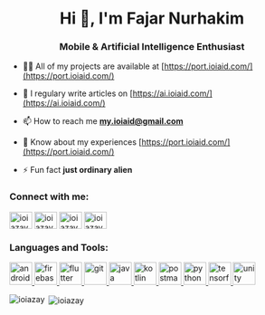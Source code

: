 <h1 align="center">Hi 👋, I'm Fajar Nurhakim</h1>
<h3 align="center">Mobile & Artificial Intelligence Enthusiast</h3>

- 👨‍💻 All of my projects are available at [https://port.ioiaid.com/](https://port.ioiaid.com/)

- 📝 I regulary write articles on [https://ai.ioiaid.com/](https://ai.ioiaid.com/)

- 📫 How to reach me **my.ioiaid@gmail.com**

- 📄 Know about my experiences [https://port.ioiaid.com/](https://port.ioiaid.com/)

- ⚡ Fun fact **just ordinary alien**

<h3 align="left">Connect with me:</h3>
<p align="left">
<a href="https://twitter.com/ioiazay" target="blank"><img align="center" src="https://cdn.jsdelivr.net/npm/simple-icons@3.0.1/icons/twitter.svg" alt="ioiazay" height="30" width="40" /></a>
<a href="https://linkedin.com/in/ioiazay" target="blank"><img align="center" src="https://cdn.jsdelivr.net/npm/simple-icons@3.0.1/icons/linkedin.svg" alt="ioiazay" height="30" width="40" /></a>
<a href="https://fb.com/ioiazay" target="blank"><img align="center" src="https://cdn.jsdelivr.net/npm/simple-icons@3.0.1/icons/facebook.svg" alt="ioiazay" height="30" width="40" /></a>
<a href="https://instagram.com/ioiazay" target="blank"><img align="center" src="https://cdn.jsdelivr.net/npm/simple-icons@3.0.1/icons/instagram.svg" alt="ioiazay" height="30" width="40" /></a>
</p>

<h3 align="left">Languages and Tools:</h3>
<p align="left"> <a href="https://developer.android.com" target="_blank"> <img src="https://devicons.github.io/devicon/devicon.git/icons/android/android-original-wordmark.svg" alt="android" width="40" height="40"/> </a> <a href="https://firebase.google.com/" target="_blank"> <img src="https://www.vectorlogo.zone/logos/firebase/firebase-icon.svg" alt="firebase" width="40" height="40"/> </a> <a href="https://flutter.dev" target="_blank"> <img src="https://www.vectorlogo.zone/logos/flutterio/flutterio-icon.svg" alt="flutter" width="40" height="40"/> </a> <a href="https://git-scm.com/" target="_blank"> <img src="https://www.vectorlogo.zone/logos/git-scm/git-scm-icon.svg" alt="git" width="40" height="40"/> </a> <a href="https://www.java.com" target="_blank"> <img src="https://devicons.github.io/devicon/devicon.git/icons/java/java-original-wordmark.svg" alt="java" width="40" height="40"/> </a> <a href="https://kotlinlang.org" target="_blank"> <img src="https://www.vectorlogo.zone/logos/kotlinlang/kotlinlang-icon.svg" alt="kotlin" width="40" height="40"/> </a> <a href="https://postman.com" target="_blank"> <img src="https://www.vectorlogo.zone/logos/getpostman/getpostman-icon.svg" alt="postman" width="40" height="40"/> </a> <a href="https://www.python.org" target="_blank"> <img src="https://devicons.github.io/devicon/devicon.git/icons/python/python-original.svg" alt="python" width="40" height="40"/> </a> <a href="https://www.tensorflow.org" target="_blank"> <img src="https://www.vectorlogo.zone/logos/tensorflow/tensorflow-icon.svg" alt="tensorflow" width="40" height="40"/> </a> <a href="https://unity.com/" target="_blank"> <img src="https://www.vectorlogo.zone/logos/unity3d/unity3d-icon.svg" alt="unity" width="40" height="40"/> </a> </p>

<p><img align="left" src="https://github-readme-stats.vercel.app/api/top-langs?username=ioiazay&show_icons=true&locale=en&layout=compact" alt="ioiazay" /></p>

<p>&nbsp;<img align="center" src="https://github-readme-stats.vercel.app/api?username=ioiazay&show_icons=true&locale=en" alt="ioiazay" /></p>
